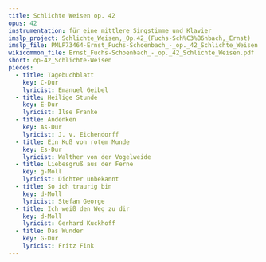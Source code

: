 ```yaml
---
title: Schlichte Weisen op. 42
opus: 42
instrumentation: für eine mittlere Singstimme und Klavier
imslp_project: Schlichte_Weisen,_Op.42_(Fuchs-Sch%C3%B6nbach,_Ernst)
imslp_file: PMLP73464-Ernst_Fuchs-Schoenbach_-_op._42_Schlichte_Weisen.pdf
wikicommon_file: Ernst_Fuchs-Schoenbach_-_op._42_Schlichte_Weisen.pdf
short: op-42_Schlichte-Weisen
pieces:
  - title: Tagebuchblatt
    key: C-Dur
    lyricist: Emanuel Geibel
  - title: Heilige Stunde
    key: E-Dur
    lyricist: Ilse Franke
  - title: Andenken
    key: As-Dur
    lyricist: J. v. Eichendorff
  - title: Ein Kuß von rotem Munde
    key: Es-Dur
    lyricist: Walther von der Vogelweide
  - title: Liebesgruß aus der Ferne
    key: g-Moll
    lyricist: Dichter unbekannt
  - title: So ich traurig bin
    key: d-Moll
    lyricist: Stefan George
  - title: Ich weiß den Weg zu dir
    key: d-Moll
    lyricist: Gerhard Kuckhoff
  - title: Das Wunder
    key: G-Dur
    lyricist: Fritz Fink
---
```

